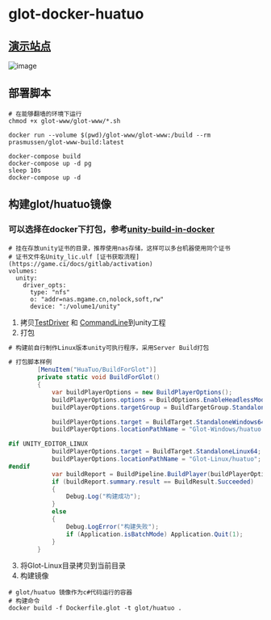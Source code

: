 # glot-docker-huatuo
## [演示站点](http://javap.zicp.net/new/csharp)
![image](https://user-images.githubusercontent.com/49626119/172984992-ba0c300a-cf58-4207-83df-8833fc9d4482.png)

## 部署脚本
```
# 在能够翻墙的环境下运行
chmod +x glot-www/glot-www/*.sh

docker run --volume $(pwd)/glot-www/glot-www:/build --rm prasmussen/glot-www-build:latest

docker-compose build
docker-compose up -d pg
sleep 10s
docker-compose up -d
```

## 构建glot/huatuo镜像
### 可以选择在docker下打包，参考[unity-build-in-docker](unity-build-in-docker/docker-compose.yml)
```
# 挂在存放unity证书的目录，推荐使用nas存储，这样可以多台机器使用同个证书
# 证书文件名Unity_lic.ulf [证书获取流程](https://game.ci/docs/gitlab/activation)
volumes:
  unity:
    driver_opts:
      type: "nfs"
      o: "addr=nas.mgame.cn,nolock,soft,rw"
      device: ":/volume1/unity"
```

1. 拷贝[TestDriver](TestDriver.cs) 和 [CommandLine](CommandLine.dll)到unity工程
2. 打包
``` c#
# 构建前自行制作Linux版本unity可执行程序，采用Server Build打包

# 打包脚本样例
        [MenuItem("HuaTuo/BuildForGlot")]
        private static void BuildForGlot()
        {
            var buildPlayerOptions = new BuildPlayerOptions();
            buildPlayerOptions.options = BuildOptions.EnableHeadlessMode;
            buildPlayerOptions.targetGroup = BuildTargetGroup.Standalone;

            buildPlayerOptions.target = BuildTarget.StandaloneWindows64;
            buildPlayerOptions.locationPathName = "Glot-Windows/huatuo.exe";

#if UNITY_EDITOR_LINUX
            buildPlayerOptions.target = BuildTarget.StandaloneLinux64;
            buildPlayerOptions.locationPathName = "Glot-Linux/huatuo";
#endif
            var buildReport = BuildPipeline.BuildPlayer(buildPlayerOptions);
            if (buildReport.summary.result == BuildResult.Succeeded)
            {
                Debug.Log("构建成功");
            }
            else
            {
                Debug.LogError("构建失败");
                if (Application.isBatchMode) Application.Quit(1);
            }
        }
```
3. 将Glot-Linux目录拷贝到当前目录
4. 构建镜像
```
# glot/huatuo 镜像作为c#代码运行的容器
# 构建命令
docker build -f Dockerfile.glot -t glot/huatuo .
```
